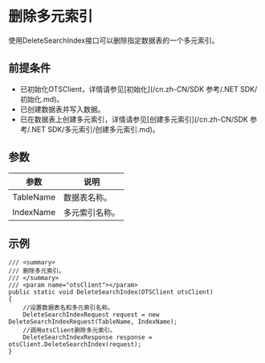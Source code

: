 # 删除多元索引

使用DeleteSearchIndex接口可以删除指定数据表的一个多元索引。

## 前提条件

-   已初始化OTSClient，详情请参见[初始化](/cn.zh-CN/SDK 参考/.NET SDK/初始化.md)。
-   已创建数据表并写入数据。
-   已在数据表上创建多元索引，详情请参见[创建多元索引](/cn.zh-CN/SDK 参考/.NET SDK/多元索引/创建多元索引.md)。

## 参数

|参数|说明|
|--|--|
|TableName|数据表名称。|
|IndexName|多元索引名称。|

## 示例

```
/// <summary>
/// 删除多元索引。
/// </summary>
/// <param name="otsClient"></param>
public static void DeleteSearchIndex(OTSClient otsClient)
{
    //设置数据表名和多元索引名称。
    DeleteSearchIndexRequest request = new DeleteSearchIndexRequest(TableName, IndexName);
    //调用otsClient删除多元索引。
    DeleteSearchIndexResponse response = otsClient.DeleteSearchIndex(request);
}
```

